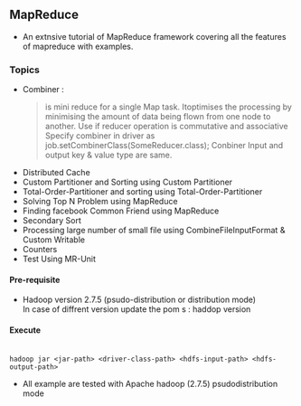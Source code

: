 ## MapReduce  

 - An extnsive tutorial of MapReduce framework covering all the features of mapreduce with examples.


### Topics 

- Combiner :
  > is mini reduce for a single Map task. Itoptimises the processing by minimising the amount of data being flown from one node to another. Use if reducer operation is commutative and associative Specify combiner in driver as job.setCombinerClass(SomeReducer.class); Conbiner Input and output key & value type are same.
- Distributed Cache
- Custom Partitioner and Sorting using Custom Partitioner
- Total-Order-Partitioner and sorting using Total-Order-Partitioner
- Solving Top N Problem using MapReduce 
- Finding facebook Common Friend using MapReduce
- Secondary Sort
- Processing large number of small file using CombineFileInputFormat & Custom Writable
- Counters
- Test Using MR-Unit


####  Pre-requisite

 -  Hadoop version 2.7.5 (psudo-distribution or distribution mode)
 </br> In case of diffrent version update the pom s : haddop version 

####  Execute
</br>`hadoop jar <jar-path> <driver-class-path> <hdfs-input-path> <hdfs-output-path>`

- All example are tested with  Apache hadoop (2.7.5) psudodistribution mode

 
